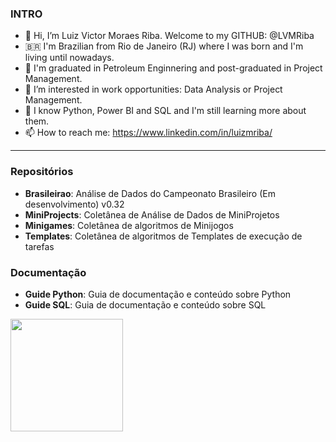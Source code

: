 
### INTRO

- 👋 Hi, I’m Luiz Victor Moraes Riba. Welcome to my GITHUB: @LVMRiba
- 🇧🇷 I'm Brazilian from Rio de Janeiro (RJ) where I was born and I'm living until nowadays.
- 👷 I'm graduated in Petroleum Enginnering and post-graduated in Project Management.
- 👀 I’m interested in work opportunities: Data Analysis or Project Management.
- 🌱 I know Python, Power BI and SQL and I'm still learning more about them.
- 📫 How to reach me: https://www.linkedin.com/in/luizmriba/

---

### Repositórios
- **Brasileirao**: Análise de Dados do Campeonato Brasileiro (Em desenvolvimento) v0.32
- **MiniProjects**: Coletânea de Análise de Dados de MiniProjetos
- **Minigames**: Coletânea de algoritmos de Minijogos
- **Templates**: Coletânea de algoritmos de Templates de execução de tarefas

### Documentação
- **Guide Python**: Guia de documentação e conteúdo sobre Python
- **Guide SQL**: Guia de documentação e conteúdo sobre SQL

<div>
  <a href="https://github.com/LVMRiba">
<img height="180em" src="https://github-readme-stats.vercel.app/api?username=LVMRiba&show_icons=true&theme=github_dark&include_all_commits-true"/>
</div>

<!---
LVMRiba/LVMRiba is a ✨ special ✨ repository because its `README.md` (this file) appears on your GitHub profile.
You can click the Preview link to take a look at your changes.
--->
